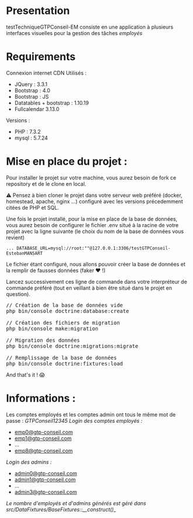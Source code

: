 # Presentation

testTechniqueGTPConseil-EM consiste en une application à plusieurs interfaces visuelles pour la gestion des tâches *employés*

# Requirements

Connexion internet
CDN Utilisés :

- JQuery : 3.3.1
- Bootstrap : 4.0
- Bootstrap : JS
- Datatables + bootstrap : 1.10.19
- Fullcalendar 3.13.0

Versions :

- PHP  : 7.3.2
- mysql : 5.7.24

# Mise en place du projet :

Pour installer le projet sur votre machine, vous aurez besoin de fork ce repository et de le clone en local.

:warning: Pensez à bien cloner le projet dans votre serveur web préféré (docker, homestead, apache, nginx ...) configuré avec les versions précedemment citées de PHP et SQL.

Une fois le projet installé, pour la mise en place de la base de données, vous aurez besoin de configurer le fichier .env situé à la racine de votre projet avec la ligne suivante (le choix du nom de la base de données vous revient)

`
...
DATABASE_URL=mysql://root:""@127.0.0.1:3306/testGTPConseil-EstebanMANSART
`

Le fichier étant configuré, nous allons pouvoir créer la base de données et la remplir de fausses données (faker :heart: !)

Lancez successivement ces ligne de commande dans votre interpréteur de commande préféré (tout en veillant à bien être situé dans le projet en question).


<pre>
// Création de la base de données vide
php bin/console doctrine:database:create

// Création des fichiers de migration
php bin/console make:migration

// Migration des données
php bin/console doctrine:migrations:migrate

// Remplissage de la base de données
php bin/console doctrine:fixtures:load
</pre>


And that's it ! :scream:


# Informations :

Les comptes employés et les comptes admin ont tous le même mot de passe : _GTPConseil12345_
*Login des comptes employés :*

- emp0@gtp-conseil.com
- emp1@gtp-conseil.com
- ...
- emp8@gtp-conseil.com

*Login des admins :*

- admin0@gtp-conseil.com
- admin1@gtp-conseil.com
- ...
- admin3@gtp-conseil.com

_Le nombre d'employés et d'admins générés est géré dans src/DataFixtures/BaseFixtures::\_\_construct()\__
